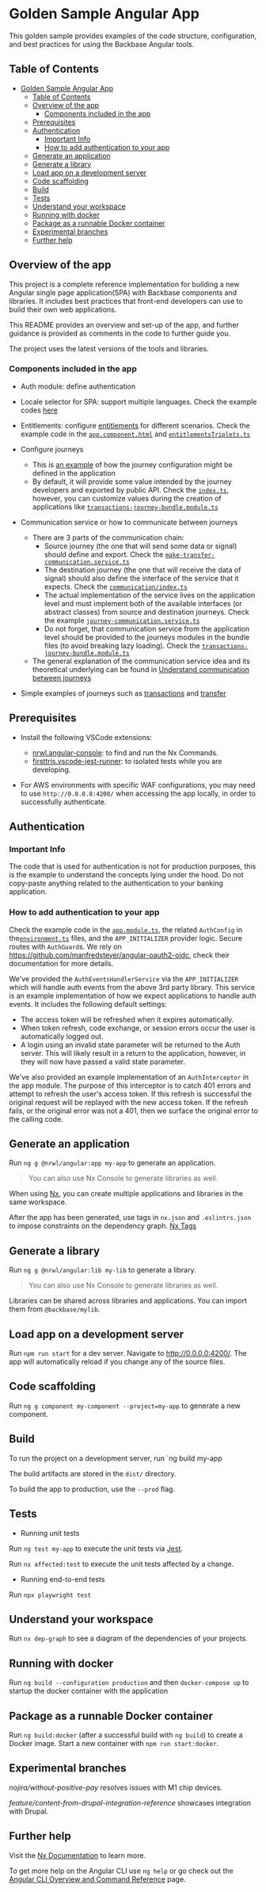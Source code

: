# Golden Sample Angular App

This golden sample provides examples of the code structure, configuration, and best practices for using the Backbase Angular tools.


## Table of Contents
- [Golden Sample Angular App](#golden-sample-angular-app)
  - [Table of Contents](#table-of-contents)
  - [Overview of the app](#overview-of-the-app)
    - [Components included in the app](#components-included-in-the-app)
  - [Prerequisites](#prerequisites)
  - [Authentication](#authentication)
    - [Important Info](#important-info)
    - [How to add authentication to your app](#how-to-add-authentication-to-your-app)
  - [Generate an application](#generate-an-application)
  - [Generate a library](#generate-a-library)
  - [Load app on a development server](#load-app-on-a-development-server)
  - [Code scaffolding](#code-scaffolding)
  - [Build](#build)
  - [Tests](#tests)
  - [Understand your workspace](#understand-your-workspace)
  - [Running with docker](#running-with-docker)
  - [Package as a runnable Docker container](#package-as-a-runnable-docker-container)
  - [Experimental branches](#experimental-branches)
  - [Further help](#further-help)





## Overview of the app
This project is a complete reference implementation for building a new Angular single page application(SPA) with Backbase components and libraries.  It includes best practices that front-end developers can use to build their own web applications.

This README provides an overview and set-up of the app, and further guidance is provided as comments in the code to further guide you.

The project uses the latest versions of the tools and libraries.
  
 
 ### Components included in the app
  - Auth module: define authentication
  - Locale selector for SPA: support multiple languages. Check the example codes [here](https://github.com/Backbase/golden-sample-app/tree/master/apps/golden-sample-app/src/app/locale-selector)
  - Entitlements: configure [entitlements](https://community.backbase.com/documentation/foundation_angular/latest/entitlements) for different scenarios. Check the example code in the [`app.component.html`](https://github.com/Backbase/golden-sample-app/blob/738df3de9fb15f96c9fa2017d00269ced63bebaa/apps/golden-sample-app/src/app/app.component.html#L50) and [`entitlementsTriplets.ts`](https://github.com/Backbase/golden-sample-app/blob/master/apps/golden-sample-app/src/app/services/entitlementsTriplets.ts)
  - Configure journeys
    - This is [an example](https://github.com/Backbase/golden-sample-app/blob/master/libs/transactions/src/lib/services/transactions-journey-config.service.ts) of how the journey configuration might be defined in the application 
    - By default, it will provide some value intended by the journey developers and exported by public API. Check the [`index.ts`](https://github.com/Backbase/golden-sample-app/blob/master/libs/transactions/src/index.ts#L1), however, you can customize values during the creation of applications like [`transactions-journey-bundle.module.ts`](https://github.com/Backbase/golden-sample-app/blob/master/apps/golden-sample-app/src/app/transactions/transactions-journey-bundle.module.ts#L15)
  - Communication service or how to communicate between journeys

    - There are 3 parts of the communication chain:
      - Source journey (the one that will send some data or signal) should define and export. Check the [`make-transfer-communication.service.ts`](https://github.com/Backbase/golden-sample-app/blob/master/libs/transfer/src/lib/services/make-transfer-communication.service.ts)
      - The destination journey (the one that will receive the data of signal) should also define the interface of the service that it expects. Check the [`communication/index.ts`](https://github.com/Backbase/golden-sample-app/blob/master/libs/transactions/src/lib/communication/index.ts)
      - The actual implementation of the service lives on the application level and must implement both of the available interfaces (or abstract classes) from source and destination journeys. Check the example [`journey-communication.service.ts`](https://github.com/Backbase/golden-sample-app/blob/master/apps/golden-sample-app/src/app/services/journey-communication.service.ts)
      - Do not forget, that communication service from the application level should be provided to the journeys modules in the bundle files (to avoid breaking lazy loading). Check the [`transactions-journey-bundle.module.ts`](https://github.com/Backbase/golden-sample-app/blob/master/apps/golden-sample-app/src/app/transactions/transactions-journey-bundle.module.ts)
    - The general explanation of the communication service idea and  its theoretical underlying can be found in [Understand communication between journeys](https://community.backbase.com/documentation/foundation_angular/latest/communicate_between_journeys)
  - Simple examples of journeys such as [transactions](https://github.com/Backbase/golden-sample-app/tree/master/libs/transactions) and [transfer](https://github.com/Backbase/golden-sample-app/tree/master/libs/transfer)

## Prerequisites
- Install the following VSCode extensions:  

    - [nrwl.angular-console](https://marketplace.visualstudio.com/items?itemName=nrwl.angular-console): to find and run the Nx Commands.
    - [firsttris.vscode-jest-runner](https://marketplace.visualstudio.com/items?itemName=firsttris.vscode-jest-runner): to isolated tests while you are developing. 


- For AWS environments with specific WAF configurations, you may need to use `http://0.0.0.0:4200/` when accessing the app locally, in order to successfully authenticate.



## Authentication

### Important Info

The code that is used for authentication is not for production purposes, this is the example to understand the concepts lying under the hood.
Do not copy-paste anything related to the authentication to your banking application.

### How to add authentication to your app

Check the example code in the [`app.module.ts`](https://github.com/Backbase/golden-sample-app/blob/main/apps/golden-sample-app/src/app/app.module.ts#L46), the related `AuthConfig` in the[`environment.ts`](https://github.com/Backbase/golden-sample-app/blob/main/apps/golden-sample-app/src/environments/environment.ts#L44) files, and the `APP_INITIALIZER` provider logic.
Secure routes with `AuthGuard`s. We rely on <https://github.com/manfredsteyer/angular-oauth2-oidc>, check their documentation for more details.

We've provided the `AuthEventsHandlerService` via the `APP_INITIALIZER` which will handle auth events from the above 3rd party library. This service is an example implementation of how we expect applications to handle auth events. It includes the following default settings:

- The access token will be refreshed when it expires automatically.
- When token refresh, code exchange, or session errors occur the user is automatically logged out.
- A login using an invalid state parameter will be returned to the Auth server. This will likely result in a return to the application, however, in they will now have passed a valid state parameter.

We've also provided an example implementation of an `AuthInterceptor` in the app module. The purpose of this interceptor is to catch 401 errors and attempt to refresh the user's access token. If this refresh is successful the original request will be replayed with the new access token. If the refresh fails, or the original error was not a 401, then we surface the original error to the calling code.

## Generate an application

Run `ng g @nrwl/angular:app my-app` to generate an application.

> You can also use Nx Console to generate libraries as well.

When using [Nx](https://nx.dev/), you can create multiple applications and libraries in the same workspace.

After the app has been generated, use tags in `nx.json` and `.eslintrs.json` to impose constraints on the dependency graph. [Nx Tags](https://nx.dev/structure/monorepo-tags)

## Generate a library

Run `ng g @nrwl/angular:lib my-lib` to generate a library.

> You can also use Nx Console to generate libraries as well.

Libraries can be shared across libraries and applications. You can import them from `@backbase/mylib`.


## Load app on a development server

Run `npm run start` for a dev server. Navigate to <http://0.0.0.0:4200/>. The app will automatically reload if you change any of the source files.

## Code scaffolding

Run `ng g component my-component --project=my-app` to generate a new component.

## Build

To run the project on a development server, run 
`ng build my-app

The build artifacts are stored in the `dist/` directory. 

To build the app to production, use the `--prod` flag.

## Tests

- Running unit tests

Run `ng test my-app` to execute the unit tests via [Jest](https://jestjs.io).

Run `nx affected:test` to execute the unit tests affected by a change.

-  Running end-to-end tests

Run `npx playwright test`

## Understand your workspace

Run `nx dep-graph` to see a diagram of the dependencies of your projects.

## Running with docker

Run `ng build --configuration production` and then `docker-compose up` to startup the docker container with the application

## Package as a runnable Docker container

Run `ng build:docker` (after a successful build with `ng build`) to create a Docker image. Start a new container with `npm run start:docker`.

## Experimental branches

*nojira/without-positive-pay* resolves issues with  M1 chip devices.

*feature/content-from-drupal-integration-reference* showcases integration with Drupal.

## Further help

Visit the [Nx Documentation](https://nx.dev/angular) to learn more.

To get more help on the Angular CLI use `ng help` or go check out the [Angular CLI Overview and Command Reference](https://angular.io/cli) page.
